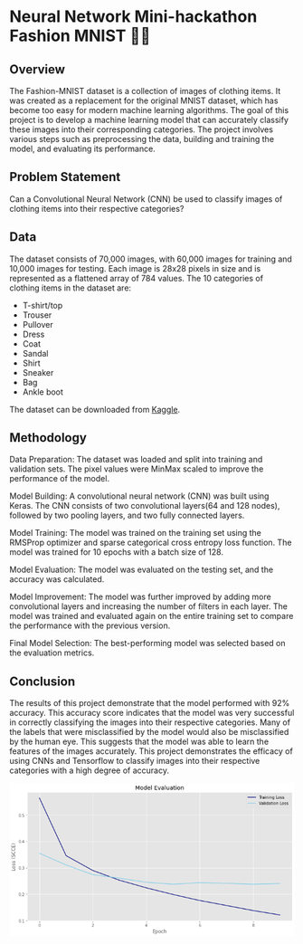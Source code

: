 # Neural Network Mini-hackathon Fashion MNIST 👗👔

## Overview

The Fashion-MNIST dataset is a collection of images of clothing items. It was created as a replacement for the original MNIST dataset, which has become too easy for modern machine learning algorithms. The goal of this project is to develop a machine learning model that can accurately classify these images into their corresponding categories. The project involves various steps such as preprocessing the data, building and training the model, and evaluating its performance.

## Problem Statement

Can a Convolutional Neural Network (CNN) be used to classify images of clothing items into their respective categories?

## Data

The dataset consists of 70,000 images, with 60,000 images for training and 10,000 images for testing. Each image is 28x28 pixels in size and is represented as a flattened array of 784 values. The 10 categories of clothing items in the dataset are:

- T-shirt/top
- Trouser
- Pullover
- Dress
- Coat
- Sandal
- Shirt
- Sneaker
- Bag
- Ankle boot

The dataset can be downloaded from [Kaggle](https://www.kaggle.com/datasets/zalando-research/fashionmnist?select=fashion-mnist_train.csv).

## Methodology

Data Preparation: The dataset was loaded and split into training and validation sets. The pixel values were MinMax scaled to improve the performance of the model.

Model Building: A convolutional neural network (CNN) was built using Keras. The CNN consists of two convolutional layers(64 and 128 nodes), followed by two pooling layers, and two fully connected layers.

Model Training: The model was trained on the training set using the RMSProp optimizer and sparse categorical cross entropy loss function. The model was trained for 10 epochs with a batch size of 128.

Model Evaluation: The model was evaluated on the testing set, and the accuracy was calculated.

Model Improvement: The model was further improved by adding more convolutional layers and increasing the number of filters in each layer. The model was trained and evaluated again on the entire training set to compare the performance with the previous version.

Final Model Selection: The best-performing model was selected based on the evaluation metrics.

## Conclusion

The results of this project demonstrate that the model performed with 92% accuracy. This accuracy score indicates that the model was very successful in correctly classifying the images into their respective categories. Many of the labels that were misclassified by the model would also be misclassified by the human eye. This suggests that the model was able to learn the features of the images accurately. This project demonstrates the efficacy of using CNNs and Tensorflow to classify images into their respective categories with a high degree of accuracy.

![validation-loss](validation-loss.png)

